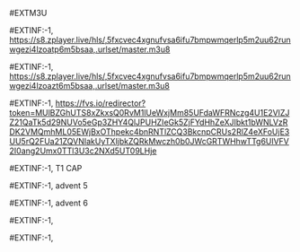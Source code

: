 #EXTM3U

#EXTINF:-1,
https://s8.zplayer.live/hls/,5fxcvec4xgnufvsa6ifu7bmpwmqerlp5m2uu62runwgezi4lzoatp6m5bsaa,.urlset/master.m3u8

#EXTINF:-1,
https://s8.zplayer.live/hls/,5fxcvec4xgnufvsa6ifu7bmpwmqerlp5m2uu62runwgezi4lzoazt6m5bsaa,.urlset/master.m3u8

#EXTINF:-1,
https://fvs.io/redirector?token=MUlBZGhUTS8xZkxsQ0RvM1lUeWxjMm85UFdaWFRNczg4U1E2VlZJZ21QaTk5d29NUVo5eGp3ZHY4QlJPUHZIeGk5ZjFYdHhZeXJIbkt1bWNLVzRDK2VMQmhML05EWjBxOThpekc4bnRNTlZCQ3BkcnpCRUs2RlZ4eXFoUjE3UU5rQ2FUa21ZQVNIakUyTXljbkZQRkMwczh0b0JWcGRTWHhwTTg6UlVFV2I0ang2Umx0TTl3U3c2NXd5UT09LHje

#EXTINF:-1, T1 CAP


#EXTINF:-1, advent 5


#EXTINF:-1, advent 6

#EXTINF:-1,


#EXTINF:-1,

